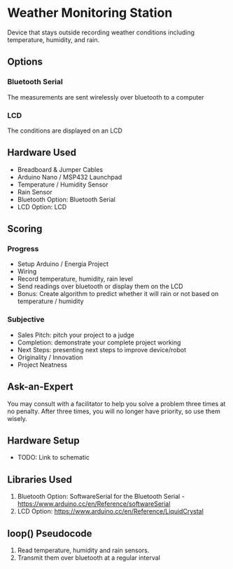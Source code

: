 # Weather Monitoring Station
Device that stays outside recording weather conditions including temperature, humidity, and rain.

## Options

### Bluetooth Serial
The measurements are sent wirelessly over bluetooth to a computer

### LCD
The conditions are displayed on an LCD

## Hardware Used
- Breadboard & Jumper Cables
- Arduino Nano / MSP432 Launchpad
- Temperature / Humidity Sensor
- Rain Sensor
- Bluetooth Option: Bluetooth Serial
- LCD Option: LCD

## Scoring

### Progress
- Setup Arduino / Energia Project
- Wiring
- Record temperature, humidity, rain level
- Send readings over bluetooth or display them on the LCD
- Bonus: Create algorithm to predict whether it will rain or not based on temperature / humidity

### Subjective
- Sales Pitch: pitch your project to a judge
- Completion: demonstrate your complete project working
- Next Steps: presenting next steps to improve device/robot
- Originality / Innovation
- Project Neatness

## Ask-an-Expert
You may consult with a facilitator to help you solve a problem three times at no penalty. After three times, you will no longer have priority, so use them wisely.

## Hardware Setup
- TODO: Link to schematic

## Libraries Used
1. Bluetooth Option: SoftwareSerial for the Bluetooth Serial - https://www.arduino.cc/en/Reference/softwareSerial
2. LCD Option: https://www.arduino.cc/en/Reference/LiquidCrystal

## loop() Pseudocode
1. Read temperature, humidity and rain sensors.
2. Transmit them over bluetooth at a regular interval
